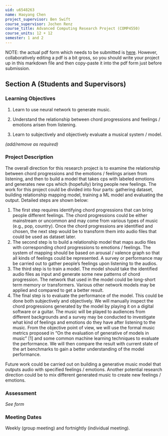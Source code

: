 ```yaml
---
uid: u6548263
name: Haoyang Chen
project_supervisor: Ben Swift
course_supervisor: Jochen Renz
course_title: Advanced Computing Research Project (COMP4550)
course_units: 12 + 12 
semester: 1 and 2
---
```


NOTE: the actual pdf form which needs to be submitted is
[here](http://courses.cecs.anu.edu.au/courses/CSPROJECTS/Independent_Study_Contract.pdf).
However, collaboratively editing a pdf is a bit gross, so you should write your
project up in this markdown file and then copy-paste it into the pdf form just
before submission.

## Section A (Students and Supervisors)

### Learning Objectives

1. Learn to use neural network to generate music.

2. Understand the relationship between chord progressions and feelings / emotions arisen from listening.

3. Learn to subjectively and objectively evaluate a musical system / model.

_(add/remove as required)_

### Project Description

The overall direction for this research project is to examine the relationship between chord progressions and the emotions / feelings arisen from listening, and then to build a model that takes cps with labeled emotions and generates new cps which (hopefully) bring people new feelings.
The work for this project could be divided into four parts: gathering dataset, building relationship mapping model, training a ML model and evaluating the output. Detailed steps are shown below:
1. The first step requires identifying chord progressions that can bring people different feelings. The chord progressions could be either mainstream or uncommon and may come from various types of music (e.g., pop, country). Once the chord progressions are identified and chosen, the next step would be to transform them into audio files that could be used as dataset later.
2. The second step is to build a relationship model that maps audio files with corresponding chord progressions to emotions / feelings. The system of mapping should be based on arousal / valence graph so that all kinds of feelings could be represented. A survey or performance may be carried out to gather people’s feelings upon listening to the audios.
3. The third step is to train a model. The model should take the identified audio files as input and generate some new patterns of chord progression. The network that used in the model could be long-short term memory or transformers. Various other network models may be applied and compared to get a better result.
4. The final step is to evaluate the performance of the model. This could be done both subjectively and objectively. We will manually inspect the chord progressions generated by the model by playing it on a digital software or a guitar. The music will be played to audiences from different backgrounds and a survey may be conducted to investigate what kind of feelings and emotions do they have after listening to the music. From the objective point of view, we will use the formal music metrics proposed in “On the evaluation of generative of models in music” [1] and some common machine learning techniques to evaluate the performance. We will then compare the result with current state of the art benchmarks to gain a better understanding of the model performance.

Future work could be carried out on building a generative music model that outputs audio with specified feelings / emotions. Another potential research direction could be to mix different generated music to create new feelings / emotions.


### Assessment

_See form_

### Meeting Dates

Weekly (group meeting) and fortnightly (individual meeting).
